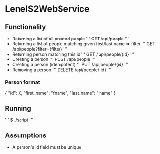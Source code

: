 # LenelS2WebService


## Functionality
* Returning a list of all created people 
'''
GET /api/people
'''
* Returning a list of people matching given first/last name => filter
'''
GET /api/people?filter={filter}
'''
* Returning person matching this id
'''
GET / api/people/{id}
'''
* Creating a person
'''
POST /api/people
'''
* Creating a person (idempotent)
'''
PUT /api/people/{id}
'''
* Removing a person
'''
DELETE /api/people/{id}
'''

### Person format
{
  "id": X,
  "first_name": "fname",
  "last_name": "lname"
}

## Running
'''
$ ./script
'''

## Assumptions
* A person's id field must be unique

